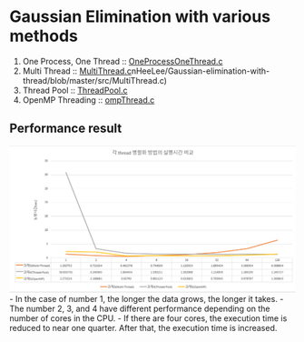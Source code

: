 # Gaussian Elimination with various methods

1. One Process, One Thread :: [OneProcessOneThread.c](https://github.com/KeonHeeLee/Gaussian-elimination-with-thread/blob/master/src/OneProcessOneThread.c)
2. Multi Thread :: [MultiThread.c](https://github.com/Keo)nHeeLee/Gaussian-elimination-with-thread/blob/master/src/MultiThread.c)
3. Thread Pool :: [ThreadPool.c](https://github.com/KeonHeeLee/Gaussian-elimination-with-thread/blob/master/src/ThreadPool.c)
4. OpenMP Threading :: [ompThread.c](https://github.com/KeonHeeLee/Gaussian-elimination-with-thread/blob/master/src/ompThread.c)


## Performance result

<img src="https://github.com/KeonHeeLee/Gaussian-elimination-with-thread/blob/master/image/28.PNG">

<br>
- In the case of number 1, the longer the data grows, the longer it takes.
- The number 2, 3, and 4 have different performance depending on the number of cores in the CPU.
- If there are four cores, the execution time is reduced to near one quarter. After that, the execution time is increased.
